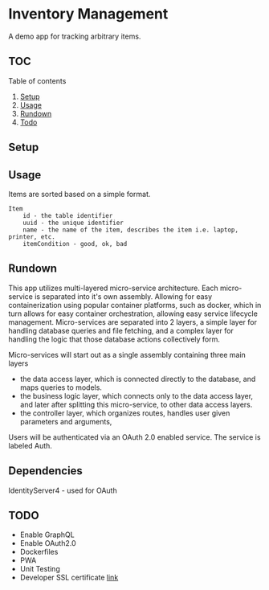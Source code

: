 # Inventory Management

A demo app for tracking arbitrary items.

## TOC

Table of contents

1. [Setup](#setup)
2. [Usage](#usage)
3. [Rundown](#rundown)
4. [Todo](#todo)


## Setup


## Usage

Items are sorted based on a simple format.
```
Item
    id - the table identifier
    uuid - the unique identifier
    name - the name of the item, describes the item i.e. laptop, printer, etc.
    itemCondition - good, ok, bad
```


## Rundown

This app utilizes multi-layered micro-service architecture.
Each micro-service is separated into it's own assembly.
Allowing for easy containerization using popular container platforms, such as docker, which in turn allows for easy container orchestration, allowing easy service lifecycle management.
Micro-services are separated into 2 layers, a simple layer for handling database queries and file fetching, 
and a complex layer for handling the logic that those database actions collectively form.

Micro-services will start out as a single assembly containing three main layers
* the data access layer, which is connected directly to the database, and maps queries to models.
* the business logic layer, which connects only to the data access layer, and later after splitting this micro-service, to other data access layers.
* the controller layer, which organizes routes, handles user given parameters and arguments,

Users will be authenticated via an OAuth 2.0 enabled service.
The service is labeled Auth.


## Dependencies
IdentityServer4 - used for OAuth


## TODO

* Enable GraphQL
* Enable OAuth2.0
* Dockerfiles
* PWA
* Unit Testing
* Developer SSL certificate [link](https://www.freecodecamp.org/news/how-to-get-https-working-on-your-local-development-environment-in-5-minutes-7af615770eec/)
